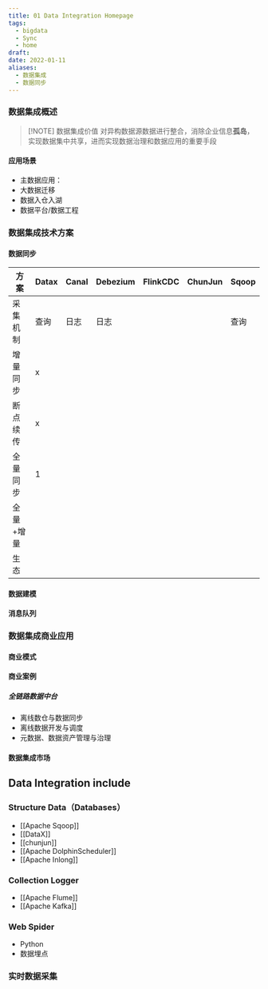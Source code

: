 ```yaml
---
title: 01 Data Integration Homepage
tags:
  - bigdata
  - Sync
  - home
draft: 
date: 2022-01-11
aliases:
  - 数据集成
  - 数据同步
---
```


### 数据集成概述


> [!NOTE] 数据集成价值
> 对异构数据源数据进行整合，消除企业信息**孤岛**，实现数据集中共享，进而实现数据治理和数据应用的重要手段


#### 应用场景

- 主数据应用：
- 大数据迁移
- 数据入仓入湖
- 数据平台/数据工程


### 数据集成技术方案

#### 数据同步

| 方案    | Datax | Canal | Debezium | FlinkCDC | ChunJun | Sqoop |
| ----- | ----- | ----- | -------- | -------- | ------- | ----- |
| 采集机制  | 查询    | 日志    | 日志       |          |         | 查询    |
| 增量同步  | x     |       |          |          |         |       |
| 断点续传  | x     |       |          |          |         |       |
| 全量同步  | 1     |       |          |          |         |       |
| 全量+增量 |       |       |          |          |         |       |
| 生态    |       |       |          |          |         |       |

#### 数据建模



#### 消息队列


### 数据集成商业应用

#### 商业模式

#### 商业案例
##### 全链路数据中台
- 离线数仓与数据同步
- 离线数据开发与调度
- 元数据、数据资产管理与治理



#### 数据集成市场



## Data Integration include


### Structure Data（Databases）

- [[Apache Sqoop]]
- [[DataX]]
- [[chunjun]]
- [[Apache DolphinScheduler]]
- [[Apache Inlong]]
### Collection Logger 

- [[Apache Flume]]
- [[Apache Kafka]]

### Web Spider

- Python 
- 数据埋点

### 实时数据采集


